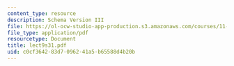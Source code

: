 ```yaml
---
content_type: resource
description: Schema Version III
file: https://ol-ocw-studio-app-production.s3.amazonaws.com/courses/11-521-spatial-database-management-and-advanced-geographic-information-systems-spring-2003/c0cf364283d7096241a5b65588d4b20b_lect9s31.pdf
file_type: application/pdf
resourcetype: Document
title: lect9s31.pdf
uid: c0cf3642-83d7-0962-41a5-b65588d4b20b
---
```

